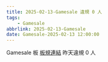 ```yaml
---
title: 2025-02-13-Gamesale 違規 0 人
tags:
    - Gamesale
abbrlink: 2025-02-13-Gamesale
date: Gamesale-2025-02-13 12:00:00
---
```

Gamesale 板 [板規連結](https://www.ptt.cc/bbs/Gossiping/M.1637425085.A.07D.html)
昨天違規 0 人
